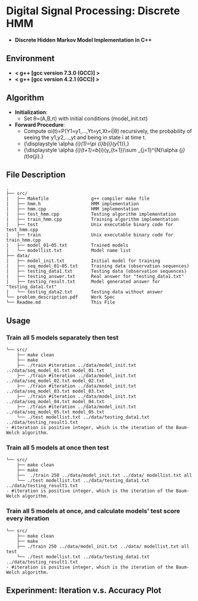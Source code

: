 # Digital Signal Processing: Discrete HMM
- **Discrete Hidden Markov Model Implementation in C++**

## Environment
* **< g++ [gcc version 7.3.0 (GCC)] >**
* **< g++ [gcc version 4.2.1 (GCC)] >**

## Algorithm
* **Initialization**: 
	- Set θ=(A,B,π) with initial conditions (model_init.txt)
* **Forward Procedure**: 
	- Compute αi(t)=P(Y1=y1,...,Yt=yt,Xt=i|θ) recursively, the probability of seeing the y1,y2,...,yt and being in state i at time t.
	- {\displaystyle \alpha _{i}(1)=\pi _{i}b_{i}(y_{1}),}
	- {\displaystyle \alpha _{i}(t+1)=b_{i}(y_{t+1})\sum _{j=1}^{N}\alpha _{j}(t)a_{ji}.}

## File Description
```
.
├── src/
|   ├── Makefile                g++ compiler make file
|   ├── hmm.h                   HMM implementation
|   ├── hmm.cpp                 HMM implementation
|   ├── test_hmm.cpp            Testing algorithm implementation
|   ├── train_hmm.cpp           Training algorithm implementation
|   ├── test                    Unix executable binary code for test_hmm.cpp
|   ├── train                   Unix executable binary code for train_hmm.cpp
|   ├── model_01~05.txt         Trained models
|   └── modellist.txt           Model name list
├── data/
|   ├── model_init.txt          Initial model for training
|   ├── seq_model_01~05.txt     Training data (observation sequences)
|   ├── testing_data1.txt       Testing data (observation sequences)
|   ├── testing_answer.txt      Real answer for "testing_data1.txt"
|   ├── testing_result.txt      Model generated answer for "testing_data1.txt"
|   └── testing_data2.txt       Testing data without answer
└── problem_description.pdf     Work Spec
└── Readme.md                   This File
```

## Usage
### Train all 5 models separately then test
```
└── src/
    ├── make clean
    ├── make
    ├── ./train #iteration ../data/model_init.txt ../data/seq_model_01.txt model_01.txt
    ├── ./train #iteration ../data/model_init.txt ../data/seq_model_02.txt model_02.txt
    ├── ./train #iteration ../data/model_init.txt ../data/seq_model_03.txt model_03.txt
    ├── ./train #iteration ../data/model_init.txt ../data/seq_model_04.txt model_04.txt
    ├── ./train #iteration ../data/model_init.txt ../data/seq_model_05.txt model_05.txt
    └── ./test modellist.txt ../data/testing_data1.txt ../data/testing_result1.txt
- #iteration is positive integer, which is the iteration of the Baum-Welch algorithm.
```
### Train all 5 models at once then test
```
└── src/
    ├── make clean
    ├── make
    ├──  ./train 250 ../data/model_init.txt ../data/ modellist.txt all
    └── ./test modellist.txt ../data/testing_data1.txt ../data/testing_result1.txt
- #iteration is positive integer, which is the iteration of the Baum-Welch algorithm.
```
### Train all 5 models at once, and calculate models' test score every iteration
```
└── src/
    ├── make clean
    ├── make
    ├── ./train 250 ../data/model_init.txt ../data/ modellist.txt all test
    └── ./test modellist.txt ../data/testing_data1.txt ../data/testing_result1.txt
- #iteration is positive integer, which is the iteration of the Baum-Welch algorithm.
```

## Experinment: Iteration v.s. Accuracy Plot
![]()
